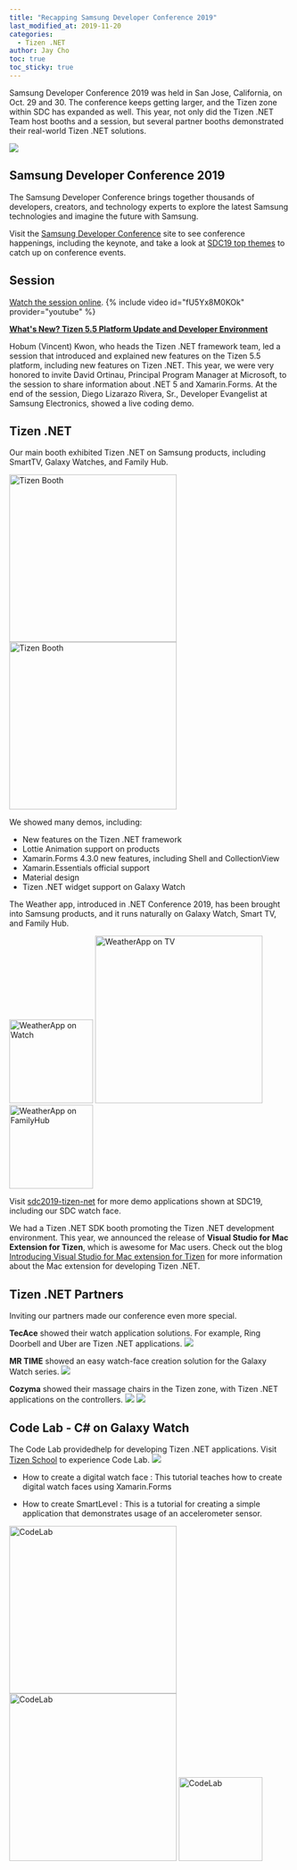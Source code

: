 ```yaml
---
title: "Recapping Samsung Developer Conference 2019"
last_modified_at: 2019-11-20
categories:
  - Tizen .NET
author: Jay Cho
toc: true
toc_sticky: true
---
```


Samsung Developer Conference 2019 was held in San Jose, California, on Oct. 29 and 30. The conference keeps getting larger, and the Tizen zone within SDC has expanded as well. This year, not only did the Tizen .NET Team host booths and a session, but several partner booths demonstrated their real-world Tizen .NET solutions.

![]({{site.url}}{{site.baseurl}}/assets/images/posts/sdc2019/sdc19_banner.png)

## Samsung Developer Conference 2019
The Samsung Developer Conference brings together thousands of developers, creators, and technology experts to explore the latest Samsung technologies and imagine the future with Samsung.

Visit the [Samsung Developer Conference](https://www.samsungdeveloperconference.com/) site to see conference happenings, including the keynote, and take a look at [SDC19 top themes](https://news.samsung.com/global/sdc19-top-themes-from-samsungs-developer-event) to catch up on conference events.

## Session
[Watch the session online](https://youtu.be/fU5Yx8M0KOk).
{% include video id="fU5Yx8M0KOk" provider="youtube" %}

<b>[What's New? Tizen 5.5 Platform Update and Developer Environment](https://www.samsungdeveloperconference.com/schedule/session/1089296)</b>

Hobum (Vincent) Kwon, who heads the Tizen .NET framework team, led a session that introduced and explained new features on the Tizen 5.5 platform, including new features on Tizen .NET. This year, we were very honored to invite David Ortinau, Principal Program Manager at Microsoft, to the session to share information about .NET 5 and Xamarin.Forms. At the end of the session, Diego Lizarazo Rivera, Sr., Developer Evangelist at Samsung Electronics, showed a live coding demo.

## Tizen .NET
Our main booth exhibited Tizen .NET on Samsung products, including SmartTV, Galaxy Watches, and Family Hub. <br/>

<img src="{{site.url}}{{site.baseurl}}/assets/images/posts/sdc2019/tizenbooth1.jpg" alt="Tizen Booth" width="300">
<img src="{{site.url}}{{site.baseurl}}/assets/images/posts/sdc2019/tizenbooth2.jpg" alt="Tizen Booth" width="300">

We showed many demos, including:
  - New features on the Tizen .NET framework
  - Lottie Animation support on products
  - Xamarin.Forms 4.3.0 new features, including Shell and CollectionView
  - Xamarin.Essentials official support
  - Material design
  - Tizen .NET widget support on Galaxy Watch

The Weather app, introduced in .NET Conference 2019, has been brought into Samsung products, and it runs naturally on Galaxy Watch, Smart TV, and Family Hub.

<img src="{{site.url}}{{site.baseurl}}/assets/images/posts/sdc2019/weatherapp.png" alt="WeatherApp on Watch" width="150">
<img src="{{site.url}}{{site.baseurl}}/assets/images/posts/sdc2019/weatherapp_tv.png" alt="WeatherApp on TV" width="300">
<img src="{{site.url}}{{site.baseurl}}/assets/images/posts/sdc2019/weatherapp_fb.jpg" alt="WeatherApp on FamilyHub" width="150">

Visit [sdc2019-tizen-net](https://github.com/rookiejava/sdc2019-tizen-net) for more demo applications shown at SDC19, including our SDC watch face.

We had a Tizen .NET SDK booth promoting the Tizen .NET development environment. This year, we announced the release of <b>Visual Studio for Mac Extension for Tizen</b>, which is awesome for Mac users.
Check out the blog [Introducing Visual Studio for Mac extension for Tizen](https://samsung.github.io/Tizen.NET/tizen%20.net/Releasing-VS-Mac-Tizen-extension/) for more information about the Mac extension for developing Tizen .NET.

## Tizen .NET Partners
Inviting our partners made our conference even more special.

<b>TecAce</b> showed their watch application solutions. For example, Ring Doorbell and Uber are Tizen .NET applications.
![]({{site.url}}{{site.baseurl}}/assets/images/posts/sdc2019/tecace.png)

<b>MR TIME</b> showed an easy watch-face creation solution for the Galaxy Watch series.
![]({{site.url}}{{site.baseurl}}/assets/images/posts/sdc2019/mrtime.png)

<b>Cozyma</b> showed their massage chairs in the Tizen zone, with Tizen .NET applications on the controllers.
![]({{site.url}}{{site.baseurl}}/assets/images/posts/sdc2019/cozyma.png) ![]({{site.url}}{{site.baseurl}}/assets/images/posts/sdc2019/cozymaController.png)

## Code Lab - C# on Galaxy Watch
The Code Lab providedhelp for developing Tizen .NET applications. Visit [Tizen School](http://tizenschool.org/) to experience Code Lab.
![]({{site.url}}{{site.baseurl}}/assets/images/posts/sdc2019/codeLab1.png)
- How to create a digital watch face
  : This tutorial teaches how to create digital watch faces using Xamarin.Forms

- How to create SmartLevel
  : This is a tutorial for creating a simple application that demonstrates usage of an accelerometer sensor.

<img src="{{site.url}}{{site.baseurl}}/assets/images/posts/sdc2019/codelab1.jpg" alt="CodeLab" width="300">
<img src="{{site.url}}{{site.baseurl}}/assets/images/posts/sdc2019/codelab2.jpg" alt="CodeLab" width="300">
<img src="{{site.url}}{{site.baseurl}}/assets/images/posts/sdc2019/codelab.png" alt="CodeLab" width="150">
